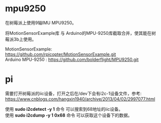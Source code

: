 # mpu9250
在树莓派上使用9轴IMU MPU9250。

将MotionSensorExample库 与 Arduino的MPU-9250库截取合并，使其能在树莓派3b上使用。

MotionSensorExample:  https://github.com/rpicopter/MotionSensorExample.git  
Arduino MPU-9250 : https://github.com/bolderflight/MPU9250.git  

# pi
需要打开树莓派的iic设备，打开之后在/dev下会有i2c-1设备文件，参考: https://www.cnblogs.com/hangxin1940/archive/2013/04/02/2997077.html 

使用 **sudo i2cdetect -y 1** 命令 可以搜索到68地址的iic设备。  
使用 **sudo i2cdump -y 1 0x68**  命令 可以获取这个设备下的数据。  


